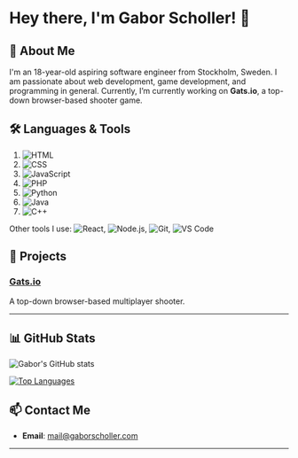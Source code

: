 # Hey there, I'm Gabor Scholler! 👋

## 🌟 About Me

I'm an 18-year-old aspiring software engineer from Stockholm, Sweden. I am passionate about web development, game development, and programming in general. Currently, I’m currently working on **Gats.io**, a top-down browser-based shooter game.

## 🛠️ Languages & Tools

1. ![HTML](https://img.shields.io/badge/HTML-E34F26?style=flat&logo=html5&logoColor=white)
2. ![CSS](https://img.shields.io/badge/CSS-1572B6?style=flat&logo=css3&logoColor=white)
3. ![JavaScript](https://img.shields.io/badge/JavaScript-F7DF1E?style=flat&logo=javascript&logoColor=black)
4. ![PHP](https://img.shields.io/badge/PHP-777BB4?style=flat&logo=php&logoColor=white)
5. ![Python](https://img.shields.io/badge/Python-3776AB?style=flat&logo=python&logoColor=white)
6. ![Java](https://img.shields.io/badge/Java-007396?style=flat&logo=java&logoColor=white)
7. ![C++](https://img.shields.io/badge/C++-00599C?style=flat&logo=cplusplus&logoColor=white)

Other tools I use: ![React](https://img.shields.io/badge/-React-61DAFB?style=flat&logo=react&logoColor=black), ![Node.js](https://img.shields.io/badge/Node.js-339933?style=flat&logo=nodedotjs&logoColor=white), ![Git](https://img.shields.io/badge/Git-F05032?style=flat&logo=git&logoColor=white), ![VS Code](https://img.shields.io/badge/VS%20Code-007ACC?style=flat&logo=visualstudiocode&logoColor=white)

## 🚀 Projects

### [**Gats.io**](https://gats.io/)
A top-down browser-based multiplayer shooter. 

---

## 📊 GitHub Stats

![Gabor's GitHub stats](https://github-readme-stats.vercel.app/api?username=gabalesch&show_icons=true&theme=radical)

[![Top Languages](https://github-readme-stats.vercel.app/api/top-langs/?username=gabalesch&layout=compact&theme=radical)](https://github.com/anuraghazra/github-readme-stats)

## 📫 Contact Me

- **Email**: [mail@gaborscholler.com](mailto:mail@gaborscholler.com)

---

